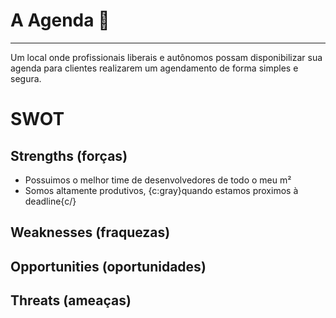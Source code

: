 # A Agenda 📆

---

Um local onde profissionais liberais e autônomos possam disponibilizar sua agenda para clientes realizarem um agendamento de forma simples e segura.

# SWOT

## Strengths (forças)

-   Possuimos o melhor time de desenvolvedores de todo o meu m²
-   Somos altamente produtivos, {c:gray}quando estamos proximos à deadline{c/}

## Weaknesses (fraquezas)

## Opportunities (oportunidades)

## Threats (ameaças)
